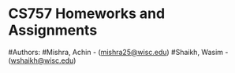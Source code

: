 # CS757 Homeworks and Assignments
#Authors:
#Mishra, Achin - (mishra25@wisc.edu)
#Shaikh, Wasim - (wshaikh@wisc.edu)

